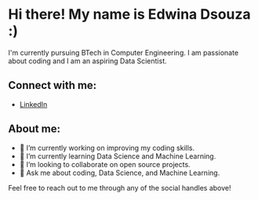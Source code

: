 
# Hi there! My name is Edwina Dsouza :) 

I'm currently pursuing BTech in Computer Engineering. I am passionate about coding and I am an aspiring Data Scientist.


## Connect with me:

- [LinkedIn](https://www.linkedin.com/in/edwinadsouza26/)

## About me:
- 🔭 I’m currently working on improving my coding skills.
- 🌱 I’m currently learning Data Science and Machine Learning.
- 👯 I’m looking to collaborate on open source projects.
- 💬 Ask me about coding, Data Science, and Machine Learning.

Feel free to reach out to me through any of the social handles above!
